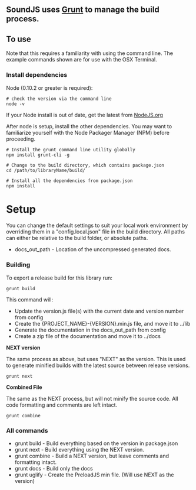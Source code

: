 ## SoundJS uses [Grunt](http://gruntjs.com/) to manage the build process.

## To use

Note that this requires a familiarity with using the command line. The example commands shown are for use with the OSX Terminal.

### Install dependencies

Node (0.10.2 or greater is required):

	# check the version via the command line
	node -v

If your Node install is out of date, get the latest from [NodeJS.org](http://nodejs.org/)

After node is setup, install the other dependencies. You may want to familiarize yourself with the Node Packager Manager (NPM) before proceeding.

	# Install the grunt command line utility globally
	npm install grunt-cli -g

	# Change to the build directory, which contains package.json
	cd /path/to/libraryName/build/

	# Install all the dependencies from package.json
	npm install

# Setup

You can change the default settings to suit your local work environment by overriding them in a "config.local.json" file in the build directory. All paths can either be relative to the build folder, or absolute paths.

* docs_out_path - Location of the uncompressed generated docs.

### Building
To export a release build for this library run:

	grunt build

This command will:

* Update the version.js file(s) with the current date and version number from config
* Create the {PROJECT_NAME}-{VERSION}.min.js file, and move it to ../lib
* Generate the documentation in the docs_out_path from config
* Create a zip file of the documentation and move it to ../docs

**NEXT version**

The same process as above, but uses "NEXT" as the version. This is used to generate minified builds with the latest source between release versions.

	grunt next

**Combined File**

The same as the NEXT process, but will not minify the source code. All code formatting and comments are left intact.

	grunt combine


### All commands

* grunt build -  Build everything based on the version in package.json
* grunt next - Build everything using the NEXT version.
* grunt combine - Build a NEXT version, but leave comments and formatting intact.
* grunt docs - Build only the docs
* grunt uglify - Create the PreloadJS min file. (Will use NEXT as the version)